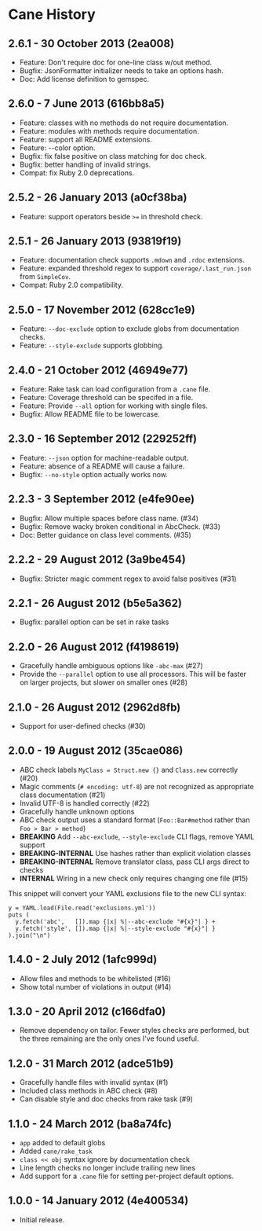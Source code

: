 # Cane History

## 2.6.1 - 30 October 2013 (2ea008)

* Feature: Don't require doc for one-line class w/out method.
* Bugfix: JsonFormatter initializer needs to take an options hash.
* Doc: Add license definition to gemspec.

## 2.6.0 - 7 June 2013 (616bb8a5)

* Feature: classes with no methods do not require documentation.
* Feature: modules with methods require documentation.
* Feature: support all README extensions.
* Feature: --color option.
* Bugfix: fix false positive on class matching for doc check.
* Bugfix: better handling of invalid strings.
* Compat: fix Ruby 2.0 deprecations.

## 2.5.2 - 26 January 2013 (a0cf38ba)

* Feature: support operators beside `>=` in threshold check.

## 2.5.1 - 26 January 2013 (93819f19)

* Feature: documentation check supports `.mdown` and `.rdoc` extensions.
* Feature: expanded threshold regex to support `coverage/.last_run.json` from
  `SimpleCov`.
* Compat: Ruby 2.0 compatibility.

## 2.5.0 - 17 November 2012 (628cc1e9)

* Feature: `--doc-exclude` option to exclude globs from documentation checks.
* Feature: `--style-exclude` supports globbing.

## 2.4.0 - 21 October 2012 (46949e77)

* Feature: Rake task can load configuration from a `.cane` file.
* Feature: Coverage threshold can be specifed in a file.
* Feature: Provide `--all` option for working with single files.
* Bugfix: Allow README file to be lowercase.

## 2.3.0 - 16 September 2012 (229252ff)

* Feature: `--json` option for machine-readable output.
* Feature: absence of a README will cause a failure.
* Bugfix: `--no-style` option actually works now.

## 2.2.3 - 3 September 2012 (e4fe90ee)

* Bugfix: Allow multiple spaces before class name. (#34)
* Bugfix: Remove wacky broken conditional in AbcCheck. (#33)
* Doc: Better guidance on class level comments. (#35)

## 2.2.2 - 29 August 2012 (3a9be454)

* Bugfix: Stricter magic comment regex to avoid false positives (#31)

## 2.2.1 - 26 August 2012 (b5e5a362)

* Bugfix: parallel option can be set in rake tasks

## 2.2.0 - 26 August 2012 (f4198619)

* Gracefully handle ambiguous options like `-abc-max` (#27)
* Provide the `--parallel` option to use all processors. This will be faster on
  larger projects, but slower on smaller ones (#28)

## 2.1.0 - 26 August 2012 (2962d8fb)

* Support for user-defined checks (#30)

## 2.0.0 - 19 August 2012 (35cae086)

* ABC check labels  `MyClass = Struct.new {}` and `Class.new` correctly (#20)
* Magic comments (`# encoding: utf-8`) are not recognized as appropriate class documentation (#21)
* Invalid UTF-8 is handled correctly (#22)
* Gracefully handle unknown options
* ABC check output uses a standard format (`Foo::Bar#method` rather than `Foo > Bar > method`)
* **BREAKING** Add `--abc-exclude`, `--style-exclude` CLI flags, remove YAML support
* **BREAKING-INTERNAL** Use hashes rather than explicit violation classes
* **BREAKING-INTERNAL** Remove translator class, pass CLI args direct to checks
* **INTERNAL** Wiring in a new check only requires changing one file (#15)

This snippet will convert your YAML exclusions file to the new CLI syntax:

    y = YAML.load(File.read('exclusions.yml'))
    puts (
      y.fetch('abc',   []).map {|x| %|--abc-exclude "#{x}"| } +
      y.fetch('style', []).map {|x| %|--style-exclude "#{x}"| }
    ).join("\n")

## 1.4.0 - 2 July 2012 (1afc999d)

* Allow files and methods to be whitelisted (#16)
* Show total number of violations in output (#14)

## 1.3.0 - 20 April 2012 (c166dfa0)

* Remove dependency on tailor. Fewer styles checks are performed, but the three
  remaining are the only ones I've found useful.

## 1.2.0 - 31 March 2012 (adce51b9)

* Gracefully handle files with invalid syntax (#1)
* Included class methods in ABC check (#8)
* Can disable style and doc checks from rake task (#9)

## 1.1.0 - 24 March 2012 (ba8a74fc)

* `app` added to default globs
* Added `cane/rake_task`
* `class << obj` syntax ignore by documentation check
* Line length checks no longer include trailing new lines
* Add support for a `.cane` file for setting per-project default options.

## 1.0.0 - 14 January 2012 (4e400534)

* Initial release.
